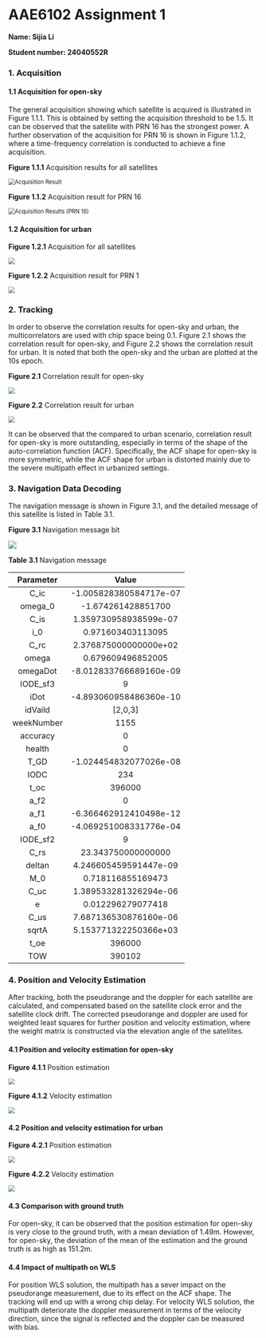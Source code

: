 # AAE6102 Assignment 1

**Name: Sijia Li**

**Student number: 24040552R**

### 1. Acquisition

#### 1.1 Acquisition for open-sky

The general acquisition showing which satellite is acquired is illustrated in Figure 1.1.1. This is obtained by setting the acquisition threshold to be 1.5. It can be observed that the satellite with PRN 16 has the strongest power. A further observation of the acquisition for PRN 16 is shown in Figure 1.1.2, where a time-frequency correlation is conducted to achieve a fine acquisition. 

**Figure 1.1.1** Acquisition results for all satellites

<img src="C:/sjli/Courses/AAE6102/acquisition_open_sky.jpg" alt="Acquisition Result" style="zoom:80%;" />

**Figure 1.1.2** Acquisition result for PRN 16

<img src="C:/sjli/Courses/AAE6102/acq_prn16_opensky.jpg" alt="Acquisition Results (PRN 16)" style="zoom:80%;" />



#### 1.2 Acquisition for urban

**Figure 1.2.1** Acquisition for all satellites

<img src="C:\sjli\Courses\AAE6102\acquisition_urban.jpg" style="zoom:80%;" />

**Figure 1.2.2** Acquisition result for PRN 1

<img src="C:\sjli\Courses\AAE6102\acq_prn1_urban.jpg" style="zoom:80%;" />

### 2. Tracking

In order to observe the correlation results for open-sky and urban, the multicorrelators are used with chip space being 0.1.  Figure 2.1 shows the correlation result for open-sky, and Figure 2.2 shows the correlation result for urban. It is noted that both the open-sky and the urban are plotted at the 10s epoch.

**Figure 2.1** Correlation result for open-sky

<img src="C:\sjli\Courses\AAE6102\multicorr.jpg" style="zoom:80%;" />

**Figure 2.2** Correlation result for urban

<img src="C:\sjli\Courses\AAE6102\multicorr_urban.jpg" style="zoom:80%;" />

It can be observed that the compared to urban scenario, correlation result for open-sky is more outstanding, especially in terms of the shape of the auto-correlation function (ACF). Specifically, the ACF shape for open-sky is more symmetric, while the ACF shape for urban is distorted mainly due to the severe multipath effect in urbanized settings.

### 3. Navigation Data Decoding

The navigation message is shown in Figure 3.1, and the detailed message of this satellite is listed in Table 3.1.

**Figure 3.1** Navigation message bit

![](C:\sjli\Courses\AAE6102\navdata.jpg)

**Table 3.1** Navigation message

| Parameter  |         Value          |
| :--------: | :--------------------: |
|    C_ic    | -1.005828380584717e-07 |
|  omega_0   |   -1.674261428851700   |
|    C_is    | 1.359730958938599e-07  |
|    i_0     |   0.971603403113095    |
|    C_rc    | 2.376875000000000e+02  |
|   omega    |   0.679609496852005    |
|  omegaDot  | -8.012833766689160e-09 |
|  IODE_sf3  |           9            |
|    iDot    | -4.893060958486360e-10 |
|  idVaild   |        [2,0,3]         |
| weekNumber |          1155          |
|  accuracy  |           0            |
|   health   |           0            |
|    T_GD    | -1.024454832077026e-08 |
|    IODC    |          234           |
|    t_oc    |         396000         |
|    a_f2    |           0            |
|    a_f1    | -6.366462912410498e-12 |
|    a_f0    | -4.069251008331776e-04 |
|  IODE_sf2  |           9            |
|    C_rs    |   23.343750000000000   |
|   deltan   | 4.246605459591447e-09  |
|    M_0     |   0.718116855169473    |
|    C_uc    | 1.389533281326294e-06  |
|     e      |   0.012296279077418    |
|    C_us    | 7.687136530876160e-06  |
|   sqrtA    | 5.153771322250366e+03  |
|    t_oe    |         396000         |
|    TOW     |         390102         |

### 4. Position and Velocity Estimation

After tracking, both the pseudorange and the doppler for each satellite are calculated, and compensated based on the satellite clock error and the satellite clock drift. The corrected pseudorange and doppler are used for weighted least squares for further position and velocity estimation, where the weight matrix is constructed via the elevation angle of the satellites.

#### 4.1 Position and velocity estimation for open-sky

**Figure 4.1.1** Position estimation

<img src="C:\sjli\Courses\AAE6102\opensky_pos.jpg" style="zoom:80%;" />

**Figure 4.1.2** Velocity estimation

<img src="C:\sjli\Courses\AAE6102\opensky_vel.jpg" style="zoom:80%;" />

#### 4.2 Position and velocity estimation for urban

**Figure 4.2.1** Position estimation

<img src="C:\sjli\Courses\AAE6102\urban_pos.jpg" style="zoom:80%;" />

**Figure 4.2.2** Velocity estimation

<img src="C:\sjli\Courses\AAE6102\urban_vel.jpg" style="zoom:80%;" />

#### 4.3 Comparison with ground truth

For open-sky, it can be observed that the position estimation for open-sky is very close to the ground truth, with a mean deviation of 1.49m. However, for open-sky, the deviation of the mean of the estimation and the ground truth is as high as 151.2m.

#### 4.4 Impact of multipath on WLS

For position WLS solution, the multipath has a sever impact on the pseudorange measurement, due to its effect on the ACF shape. The tracking will end up with a wrong chip delay. For velocity WLS solution, the multipath deteriorate the doppler measurement in terms of the velocity direction, since the signal is reflected and the doppler can be measured with bias. 











